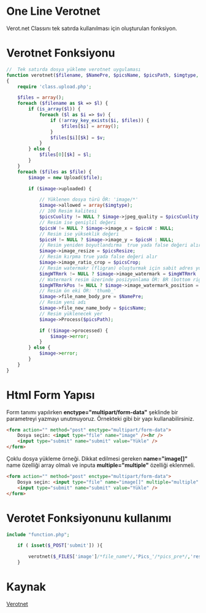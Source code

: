 # One Line Verotnet
Verot.net Classını tek satırda kullanılması için oluşturulan fonksiyon.
# Verotnet Fonksiyonu
```php
//  Tek satırda dosya yükleme verotnet uygulaması
function verotnet($filename, $NamePre, $picsName, $picsPath, $imgtype, $picsH = NULL, $picsW = NULL, $picsCuolity = NULL, $picsResize, $picsCrop, $imgWTRmrk = NULL, $imgWTRmrkPos = NULL)
{
	require 'class.upload.php';

	$files = array();
	foreach ($filename as $k => $l) {
		if (is_array($l)) {
			foreach ($l as $i => $v) {
				if (!array_key_exists($i, $files)) {
					$files[$i] = array();
				}
				$files[$i][$k] = $v;
			}
		} else {
			$files[0][$k] = $l;
		}
	}
	foreach ($files as $file) {
		$image = new Upload($file);

		if ($image->uploaded) {

			// Yüklenen dosya türü ÖR: 'image/*'
			$image->allowed = array($imgtype);
			// 100 Resim kalitesi
			$picsCuolity != NULL ? $image->jpeg_quality = $picsCuolity : NULL;
			// Resim ise genişlil değeri
			$picsW != NULL ? $image->image_x = $picsW : NULL;
			// Resim ise yükseklik değeri
			$picsH != NULL ? $image->image_y = $picsH : NULL;
			// Resim yeniden boyutlandırma  true yada false değeri alır
			$image->image_resize = $picsResize;
			// Resim kırpma true yada false değeri alır
			$image->image_ratio_crop = $picsCrop;
			// Resim watermakr (fligran) oluşturmak için sabit adres yolu yazılır
			$imgWTRmrk != NULL ? $image->image_watermark = $imgWTRmrk : NULL;
			// Watermark resim üzerinde posizyonlama ÖR: BR (bottom right)
			$imgWTRmrkPos != NULL ? $image->image_watermark_position = $imgWTRmrkPos : NULL;
			// Resim ön eki ÖR: 'thumb_'
			$image->file_name_body_pre = $NamePre;
			// Resim yeni adı
			$image->file_new_name_body = $picsName;
			// Resim yüklenecek yer
			$image->Process($picsPath);

			if (!$image->processed) {
				$image->error;
			}
		} else {
			$image->error;
		}
	}
}

```
# Html Form Yapısı
Form tanımı yapılırken  **enctype="multipart/form-data"**  şeklinde bir parametreyi yazmayı unutmuyoruz. Örnekteki gibi bir yapı kullanabilirsiniz.
```html
<form action="" method="post" enctype="multipart/form-data">
    Dosya seçin: <input type="file" name="image" /><hr />
    <input type="submit" name="submit" value="Yükle" />
</form>
```
Çoklu dosya yükleme örneği. Dikkat edilmesi gereken **name="image[]"** name özelliği array olmalı ve  inputa **multiple="multiple"** özelliği eklenmeli.
```html
<form action="" method="post" enctype="multipart/form-data">
    Dosya seçin: <input type="file" name="image[]" multiple="multiple" /><hr />
    <input type="submit" name="submit" value="Yükle" />
</form>
```
# Verotet Fonksiyonunu kullanımı
```php
include "function.php";

    if ( isset($_POST['submit']) ){

        verotnet($_FILES['image']/*file_name*/,'Pics_'/*pics_pre*/,'resim'/*pics_name*/,'upload'/*path*/,'image/*'/*type*/,''/*pics_h*/,''/*pics_w*/,''/*picsCuolity*/,true/*resize*/,true/*crop*/,''/*wtr_mrk*/,''/*wtr_pos*/);
    }

```
# Kaynak
[Verotnet](https://www.verot.net)
